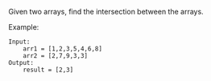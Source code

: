 Given two arrays, find the intersection between the arrays.

Example:
```buildoutcfg
Input:
    arr1 = [1,2,3,5,4,6,8]
    arr2 = [2,7,9,3,3]
Output:
    result = [2,3]
```